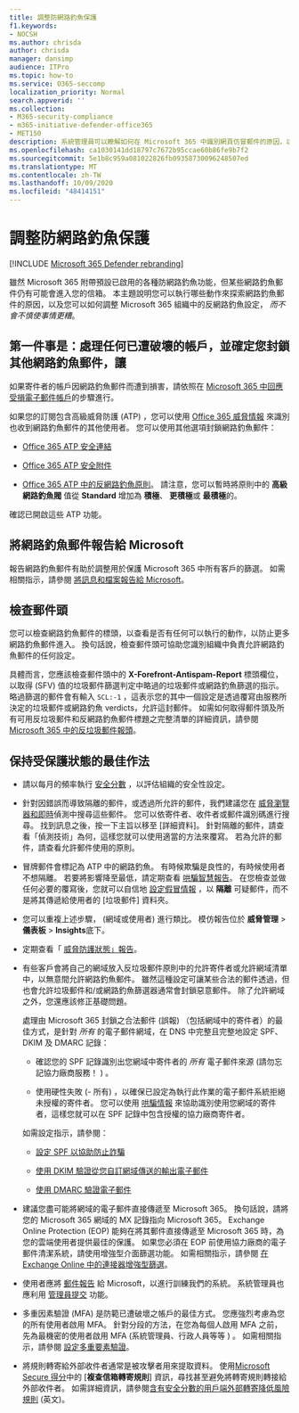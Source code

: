 ```yaml
---
title: 調整防網路釣魚保護
f1.keywords:
- NOCSH
ms.author: chrisda
author: chrisda
manager: dansimp
audience: ITPro
ms.topic: how-to
ms.service: O365-seccomp
localization_priority: Normal
search.appverid: ''
ms.collection:
- M365-security-compliance
- m365-initiative-defender-office365
- MET150
description: 系統管理員可以瞭解如何在 Microsoft 365 中識別網頁仿冒郵件的原因，以及如何防止未來的更多網路釣魚郵件。
ms.openlocfilehash: ca1030141dd18797c7672b95ccae60b86fe9b7f2
ms.sourcegitcommit: 5e1b8c959a081022826fb09358730096248507ed
ms.translationtype: MT
ms.contentlocale: zh-TW
ms.lasthandoff: 10/09/2020
ms.locfileid: "48414151"
---
```

# <a name="tune-anti-phishing-protection"></a>調整防網路釣魚保護

[!INCLUDE [Microsoft 365 Defender rebranding](../includes/microsoft-defender-for-office.md)]


雖然 Microsoft 365 附帶預設已啟用的各種防網路釣魚功能，但某些網路釣魚郵件仍有可能會進入您的信箱。 本主題說明您可以執行哪些動作來探索網路釣魚郵件的原因，以及您可以如何調整 Microsoft 365 組織中的反網路釣魚設定， _而不會不慎使事情更糟_。

## <a name="first-things-first-deal-with-any-compromised-accounts-and-make-sure-you-block-any-more-phishing-messages-from-getting-through"></a>第一件事是：處理任何已遭破壞的帳戶，並確定您封鎖其他網路釣魚郵件，讓

如果寄件者的帳戶因網路釣魚郵件而遭到損害，請依照在 [Microsoft 365 中回應受損電子郵件帳戶](responding-to-a-compromised-email-account.md)的步驟進行。

如果您的訂閱包含高級威脅防護 (ATP) ，您可以使用 [Office 365 威脅情報](office-365-ti.md) 來識別也收到網路釣魚郵件的其他使用者。 您可以使用其他選項封鎖網路釣魚郵件：

- [Office 365 ATP 安全連結](set-up-atp-safe-links-policies.md)

- [Office 365 ATP 安全附件](set-up-atp-safe-attachments-policies.md)

- [Office 365 ATP 中的反網路釣魚原則](configure-atp-anti-phishing-policies.md)。 請注意，您可以暫時將原則中的 **高級網路釣魚閥** 值從 **Standard** 增加為 **積極**、 **更積極**或 **最積極**的。

確認已開啟這些 ATP 功能。

## <a name="report-the-phishing-message-to-microsoft"></a>將網路釣魚郵件報告給 Microsoft

報告網路釣魚郵件有助於調整用於保護 Microsoft 365 中所有客戶的篩選。 如需相關指示，請參閱 [將訊息和檔案報告給 Microsoft](report-junk-email-messages-to-microsoft.md)。

## <a name="inspect-the-message-headers"></a>檢查郵件頭

您可以檢查網路釣魚郵件的標頭，以查看是否有任何可以執行的動作，以防止更多網路釣魚郵件進入。 換句話說，檢查郵件頭可協助您識別組織中負責允許網路釣魚郵件的任何設定。

具體而言，您應該檢查郵件頭中的 **X-Forefront-Antispam-Report** 標頭欄位，以取得 (SFV) 值的垃圾郵件篩選判定中略過的垃圾郵件或網路釣魚篩選的指示。 略過篩選的郵件會有輸入 `SCL:-1` ，這表示您的其中一個設定是透過覆寫由服務所決定的垃圾郵件或網路釣魚 verdicts，允許這封郵件。 如需如何取得郵件頭及所有可用反垃圾郵件和反網路釣魚郵件標題之完整清單的詳細資訊，請參閱 [Microsoft 365 中的反垃圾郵件報頭](anti-spam-message-headers.md)。

## <a name="best-practices-to-stay-protected"></a>保持受保護狀態的最佳作法

- 請以每月的頻率執行 [安全分數](../mtp/microsoft-secure-score.md) ，以評估組織的安全性設定。

- 針對因錯誤而導致隔離的郵件，或透過所允許的郵件，我們建議您在 [威脅瀏覽器和即時](threat-explorer.md)偵測中搜尋這些郵件。 您可以依寄件者、收件者或郵件識別碼進行搜尋。 找到訊息之後，按一下主旨以移至 [詳細資料]。 針對隔離的郵件，請查看「偵測技術」為何，這樣您就可以使用適當的方法來覆寫。 若為允許的郵件，請查看允許郵件使用的原則。 

- 冒牌郵件會標記為 ATP 中的網路釣魚。 有時候欺騙是良性的，有時候使用者不想隔離。 若要將影響降至最低，請定期查看 [哄騙智慧報告](learn-about-spoof-intelligence.md)。 在您檢查並做任何必要的覆寫後，您就可以自信地 [設定假冒情報](set-up-anti-phishing-policies.md#spoof-settings) ，以 **隔離** 可疑郵件，而不是將其傳遞給使用者的 [垃圾郵件] 資料夾。

- 您可以重複上述步驟， (網域或使用者) 進行類比。 模仿報告位於 **威脅管理** \> **儀表板** \> **Insights**底下。

- 定期查看「 [威脅防護狀態」報告](view-reports-for-atp.md#threat-protection-status-report)。

- 有些客戶會將自己的網域放入反垃圾郵件原則中的允許寄件者或允許網域清單中，以無意間允許網路釣魚郵件。 雖然這種設定可讓某些合法的郵件透過，但也會允許垃圾郵件和/或網路釣魚篩選器通常會封鎖惡意郵件。 除了允許網域之外，您還應該修正基礎問題。

  處理由 Microsoft 365 封鎖之合法郵件 (誤報) （包括網域中的寄件者）的最佳方式，是針對 _所有_ 的電子郵件網域，在 DNS 中完整且完整地設定 SPF、DKIM 及 DMARC 記錄：

  - 確認您的 SPF 記錄識別出您網域中寄件者的 _所有_ 電子郵件來源 (請勿忘記協力廠商服務！ ) 。

  - 使用硬性失敗 (\- 所有) ，以確保已設定為執行此作業的電子郵件系統拒絕未授權的寄件者。 您可以使用 [哄騙情報](learn-about-spoof-intelligence.md) 來協助識別使用您網域的寄件者，這樣您就可以在 SPF 記錄中包含授權的協力廠商寄件者。

  如需設定指示，請參閱：
  
  - [設定 SPF 以協助防止詐騙](set-up-spf-in-office-365-to-help-prevent-spoofing.md)

  - [使用 DKIM 驗證從您自訂網域傳送的輸出電子郵件](use-dkim-to-validate-outbound-email.md)

  - [使用 DMARC 驗證電子郵件](use-dmarc-to-validate-email.md)

- 建議您盡可能將網域的電子郵件直接傳遞至 Microsoft 365。 換句話說，請將您的 Microsoft 365 網域的 MX 記錄指向 Microsoft 365。 Exchange Online Protection (EOP) 能夠在將其郵件直接傳遞至 Microsoft 365 時，為您的雲端使用者提供最佳的保護。 如果您必須在 EOP 前使用協力廠商的電子郵件清潔系統，請使用增強型介面篩選功能。 如需相關指示，請參閱 [在 Exchange Online 中的連接器增強型篩選](https://docs.microsoft.com/Exchange/mail-flow-best-practices/use-connectors-to-configure-mail-flow/enhanced-filtering-for-connectors)。

- 使用者應將 [郵件報告](enable-the-report-message-add-in.md) 給 Microsoft，以進行訓練我們的系統。 系統管理員也應利用 [管理員提交](admin-submission.md) 功能。

- 多重因素驗證 (MFA) 是防範已遭破壞之帳戶的最佳方式。 您應強烈考慮為您的所有使用者啟用 MFA。 針對分段的方法，在您為每個人啟用 MFA 之前，先為最機密的使用者啟用 MFA (系統管理員、行政人員等等 ) 。 如需相關指示，請參閱 [設定多重要素驗證](../../admin/security-and-compliance/set-up-multi-factor-authentication.md)。

- 將規則轉寄給外部收件者通常是被攻擊者用來提取資料。 使用[Microsoft Secure 得分](../mtp/microsoft-secure-score.md)中的 [**複查信箱轉寄規則**] 資訊，尋找甚至避免將轉寄規則轉接給外部收件者。 如需詳細資訊，請參閱[含有安全分數的用戶端外部轉寄降低風險規則](https://docs.microsoft.com/archive/blogs/office365security/mitigating-client-external-forwarding-rules-with-secure-score) (英文)。
